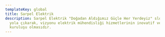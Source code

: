 ```yaml
---
templateKey: global
title: Sarpel Elektrik
description: Sarpel Elektrik "Doğadan Aldığımız Güçle Her Yerdeyiz" sloganıyla
  yola çıkarak, vizyonu elektrik mühendisliği hizmetlerinin inovatif ve lider
  kuruluşu olmasıdır.
---
```

